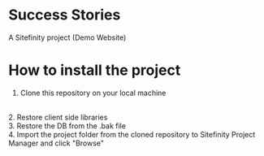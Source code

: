 # Success Stories

A Sitefinity project (Demo Website)

# How to install the project

1. Clone this repository on your local machine
<br>
2. Restore client side libraries
<br>
3. Restore the DB from the .bak file
<br>
4. Import the project folder from the cloned repository to Sitefinity Project Manager and click "Browse"
